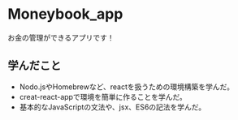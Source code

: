 # Moneybook_app
お金の管理ができるアプリです！

## 学んだこと
- Nodo.jsやHomebrewなど、reactを扱うための環境構築を学んだ。
- creat-react-appで環境を簡単に作ることを学んだ。
- 基本的なJavaScriptの文法や、jsx、ES6の記法を学んだ。
